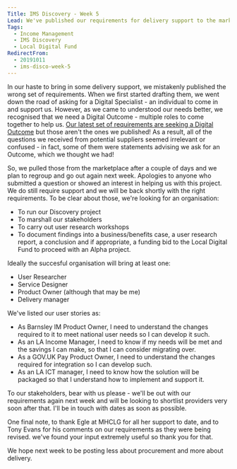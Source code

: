 ```yaml
---
Title: IMS Discovery - Week 5
Lead: We've published our requirements for delivery support to the market but had to promptly withdraw them again.
Tags: 
  - Income Management
  - IMS Discovery
  - Local Digital Fund
RedirectFrom:
  - 20191011
  - ims-disco-week-5
---
```


In our haste to bring in some delivery support, we mistakenly published the wrong set of requirements. When we first started drafting them, we went down the road of asking for a Digital Specialist - an individual to come in and support us. However, as we came to understood our needs better, we recognised that we need a Digital Outcome - multiple roles to come together to help us. [Our latest set of requirements are seeking a Digital Outcome](https://docs.google.com/spreadsheets/d/1MkzvoOmTRZtSGT18-xSNxeOWNiPkZG7phRg0BUPJsI4) but those aren't the ones we published! As a result, all of the questions we received from potential suppliers seemed irrelevant or confused - in fact, some of them were statements advising we ask for an Outcome, which we thought we had!

So, we pulled those from the marketplace after a couple of days and we plan to regroup and go out again next week. Apologies to anyone who submitted a question or showed an interest in helping us with this project. We do still require support and we will be back shortly with the right requirements. To be clear about those, we're looking for an organisation:

* To run our Discovery project 
* To marshall our stakeholders 
* To carry out user research workshops
* To document findings into a business/benefits case, a user research report, a conclusion and if appropriate, a funding bid to the Local Digital Fund to proceed with an Alpha project.

Ideally the succesful organisation will bring at least one: 

* User Researcher
* Service Designer
* Product Owner (although that may be me)
* Delivery manager

We've listed our user stories as:

* As Barnsley IM Product Owner, I need to understand the changes required to it to meet national user needs so I can develop it such.
* As an LA Income Manager, I need to know if my needs will be met and the savings I can make, so that I can consider migrating over.
* As a GOV.UK Pay Product Owner, I need to understand the changes required for integration so I can develop such.
* As an LA ICT manager, I need to know how the solution will be packaged so that I understand how to implement and support it.

To our stakeholders, bear with us please - we'll be out with our requirements again next week and will be looking to shortlist providers very soon after that. I'll be in touch with dates as soon as possible.

One final note, to thank Egle at MHCLG for all her support to date, and to Tony Evans for his comments on our requirements as they were being revised. we've found your input extremely useful so thank you for that.

We hope next week to be posting less about procurement and more about delivery.